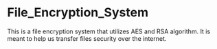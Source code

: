 # File_Encryption_System
This is a file encryption system that utilizes AES and RSA algorithm. It is meant to help us transfer files security over the internet.
